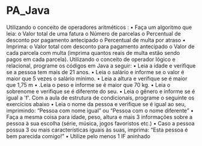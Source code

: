 # PA_Java

Utilizando o conceito de operadores aritméticos :
• Faça um algoritmo que leia:
o Valor total de uma fatura
o Número de parcelas
o Percentual de desconto por pagamento antecipado
o Percentual de multa por atraso
• Imprima:
o Valor total com desconto para pagamento antecipado
o Valor de cada parcela com multa (imprima quantos reais de multa estão sendo 
pagos em cada parcela).
Utilizando o conceito de operador lógico e relacional, programe os códigos em Java a seguir:
• Leia a idade e verifique se a pessoa tem mais de 21 anos.
• Leia o salário e informe se o valor é maior que 5 vezes o salário mínimo.
• Leia a altura e verifique se é maior que 1,75 m
• .Leia o peso e informe se é maior que 70 kg.
• Leia o sobrenome e verifique se é diferente do seu.
• Leia o gênero e informe se é igual a 'f'.
Com a aula de estrutura de condicionais, programe o seguinte os exercícios abaixo 
• Leia o nome da pessoa e verifique se é igual ao seu, imprimindo: “Pessoa com nome 
igual” ou “Pessoa com o nome diferente”
• Faça a mesma coisa para idade, peso, altura e mais 3 informações sobre a pessoa à sua 
escolha (série, música, jogos favoristos etc.)
• Caso a pessoa possua 3 ou mais características iguais às suas, imprima: “Esta pessoa é 
bem parecida comigo!” • Utilize pelo menos 1 IF aninhado
